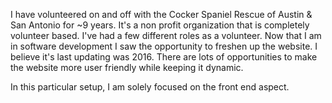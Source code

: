 I have volunteered on and off with the Cocker Spaniel Rescue of Austin & San Antonio for ~9 years.  It's a non profit organization that is completely volunteer based.  I've had a few different roles as a volunteer.  Now that I am in software development I saw the opportunity to freshen up the website.  I believe it's last updating was 2016.  There are lots of opportunities to make the website more user friendly while keeping it dynamic.

In this particular setup, I am solely focused on the front end aspect.  